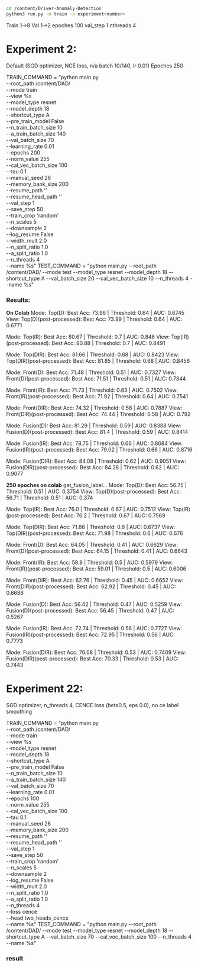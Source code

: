 ```bash
cd /content/Driver-Anomaly-Detection
python3 run.py -m train -n experiment<number>
```

Train 1->8
Val 1->2
epoches 100
val_step 1
nthreads 4

# Experiment 2:

Default (SGD optimizer, NCE loss, n/a batch 10/140, lr 0.01)
Epoches 250

TRAIN_COMMAND = "python main.py \
 --root_path /content/DAD/ \
 --mode train \
 --view %s \
 --model_type resnet \
 --model_depth 18 \
 --shortcut_type A \
 --pre_train_model False \
 --n_train_batch_size 10 \
 --a_train_batch_size 140 \
 --val_batch_size 70 \
 --learning_rate 0.01 \
 --epochs 200 \
 --norm_value 255 \
 --cal_vec_batch_size 100 \
 --tau 0.1 \
 --manual_seed 26 \
 --memory_bank_size 200 \
 --resume_path '' \
 --resume_head_path '' \
 --val_step 1 \
 --save_step 50 \
 --train_crop 'random' \
 --n_scales 5 \
 --downsample 2 \
 --log_resume False \
 --width_mult 2.0 \
 --n_split_ratio 1.0 \
 --a_split_ratio 1.0 \
 --n_threads 4 \
 --name %s"
TEST_COMMAND = "python main.py --root_path /content/DAD/ --mode test --model_type resnet --model_depth 18 --shortcut_type A --val_batch_size 20 --cal_vec_batch_size 10 --n_threads 4 --name %s"

### Results:

**On Colab**
Mode: Top(D): Best Acc: 73.96 | Threshold: 0.64 | AUC: 0.6745
View: Top(D)(post-processed): Best Acc: 73.99 | Threshold: 0.64 | AUC: 0.6771

Mode: Top(IR): Best Acc: 80.67 | Threshold: 0.7 | AUC: 0.846
View: Top(IR)(post-processed): Best Acc: 80.88 | Threshold: 0.7 | AUC: 0.8491

Mode: Top(DIR): Best Acc: 81.66 | Threshold: 0.68 | AUC: 0.8423
View: Top(DIR)(post-processed): Best Acc: 81.85 | Threshold: 0.68 | AUC: 0.8456

Mode: Front(D): Best Acc: 71.48 | Threshold: 0.51 | AUC: 0.7327
View: Front(D)(post-processed): Best Acc: 71.51 | Threshold: 0.51 | AUC: 0.7344

Mode: Front(IR): Best Acc: 71.73 | Threshold: 0.63 | AUC: 0.7502
View: Front(IR)(post-processed): Best Acc: 71.92 | Threshold: 0.64 | AUC: 0.7541

Mode: Front(DIR): Best Acc: 74.32 | Threshold: 0.58 | AUC: 0.7887
View: Front(DIR)(post-processed): Best Acc: 74.44 | Threshold: 0.58 | AUC: 0.792

Mode: Fusion(D): Best Acc: 81.29 | Threshold: 0.59 | AUC: 0.8388
View: Fusion(D)(post-processed): Best Acc: 81.4 | Threshold: 0.59 | AUC: 0.8414

Mode: Fusion(IR): Best Acc: 78.75 | Threshold: 0.66 | AUC: 0.8684
View: Fusion(IR)(post-processed): Best Acc: 79.02 | Threshold: 0.66 | AUC: 0.8716

Mode: Fusion(DIR): Best Acc: 84.08 | Threshold: 0.62 | AUC: 0.9051
View: Fusion(DIR)(post-processed): Best Acc: 84.28 | Threshold: 0.62 | AUC: 0.9077

**250 epoches on colab**
get_fusion_label...
Mode: Top(D): Best Acc: 56.75 | Threshold: 0.51 | AUC: 0.3754
View: Top(D)(post-processed): Best Acc: 56.71 | Threshold: 0.51 | AUC: 0.374

Mode: Top(IR): Best Acc: 76.0 | Threshold: 0.67 | AUC: 0.7512
View: Top(IR)(post-processed): Best Acc: 76.2 | Threshold: 0.67 | AUC: 0.7569

Mode: Top(DIR): Best Acc: 71.86 | Threshold: 0.6 | AUC: 0.6737
View: Top(DIR)(post-processed): Best Acc: 71.98 | Threshold: 0.6 | AUC: 0.676

Mode: Front(D): Best Acc: 64.05 | Threshold: 0.41 | AUC: 0.6629
View: Front(D)(post-processed): Best Acc: 64.15 | Threshold: 0.41 | AUC: 0.6643

Mode: Front(IR): Best Acc: 58.8 | Threshold: 0.5 | AUC: 0.5979
View: Front(IR)(post-processed): Best Acc: 59.01 | Threshold: 0.5 | AUC: 0.6006

Mode: Front(DIR): Best Acc: 62.76 | Threshold: 0.45 | AUC: 0.6652
View: Front(DIR)(post-processed): Best Acc: 62.92 | Threshold: 0.45 | AUC: 0.6686

Mode: Fusion(D): Best Acc: 56.42 | Threshold: 0.47 | AUC: 0.5259
View: Fusion(D)(post-processed): Best Acc: 56.45 | Threshold: 0.47 | AUC: 0.5267

Mode: Fusion(IR): Best Acc: 72.74 | Threshold: 0.56 | AUC: 0.7727
View: Fusion(IR)(post-processed): Best Acc: 72.95 | Threshold: 0.56 | AUC: 0.7773

Mode: Fusion(DIR): Best Acc: 70.08 | Threshold: 0.53 | AUC: 0.7409
View: Fusion(DIR)(post-processed): Best Acc: 70.33 | Threshold: 0.53 | AUC: 0.7443

# Experiment 22:

SGD optimizer, n_threads 4, CENCE loss (beta0.5, eps 0.0), no ce label smoothing

TRAIN_COMMAND = "python main.py \
 --root_path /content/DAD/ \
 --mode train \
 --view %s \
 --model_type resnet \
 --model_depth 18 \
 --shortcut_type A \
 --pre_train_model False \
 --n_train_batch_size 10 \
 --a_train_batch_size 140 \
 --val_batch_size 70 \
 --learning_rate 0.01 \
 --epochs 100 \
 --norm_value 255 \
 --cal_vec_batch_size 100 \
 --tau 0.1 \
 --manual_seed 26 \
 --memory_bank_size 200 \
 --resume_path '' \
 --resume_head_path '' \
 --val_step 1 \
 --save_step 50 \
 --train_crop 'random' \
 --n_scales 5 \
 --downsample 2 \
 --log_resume False \
 --width_mult 2.0 \
 --n_split_ratio 1.0 \
 --a_split_ratio 1.0 \
 --n_threads 4 \
 --loss cence \
 --head two_heads_cence \
 --name %s"
TEST_COMMAND = "python main.py --root_path /content/DAD/ --mode test --model_type resnet --model_depth 18 --shortcut_type A --val_batch_size 70 --cal_vec_batch_size 100 --n_threads 4 --name %s"

### result
